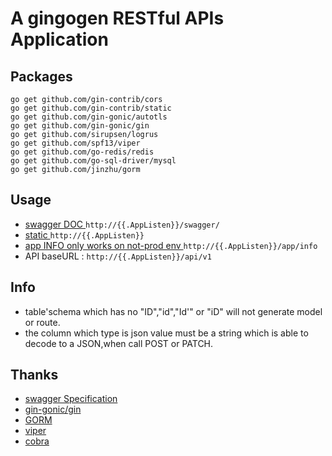 # A gingogen RESTful APIs Application

## Packages
	go get github.com/gin-contrib/cors
	go get github.com/gin-contrib/static
	go get github.com/gin-gonic/autotls
	go get github.com/gin-gonic/gin
	go get github.com/sirupsen/logrus
	go get github.com/spf13/viper
    go get github.com/go-redis/redis
    go get github.com/go-sql-driver/mysql
    go get github.com/jinzhu/gorm
    
## Usage
- [swagger DOC ](http://{{.AppListen}}/swagger/)`http://{{.AppListen}}/swagger/`
- [static ](http://{{.AppListen}})`http://{{.AppListen}}`
- [app INFO only works on not-prod env ](http://{{.AppListen}}/app/info)`http://{{.AppListen}}/app/info`
- API baseURL : `http://{{.AppListen}}/api/v1`

## Info
- table'schema which has no "ID","id","Id'" or "iD" will not generate model or route.
- the column which type is json value must be a string which is able to decode to a JSON,when call POST or PATCH.
## Thanks
- [swagger Specification](https://swagger.io/specification/)
- [gin-gonic/gin](https://github.com/gin-gonic/gin)
- [GORM](http://gorm.io/)
- [viper](https://github.com/spf13/viper)
- [cobra](https://github.com/spf13/cobra#getting-started)